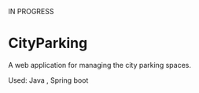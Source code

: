 IN PROGRESS

# CityParking
A web application for managing the city parking spaces.

Used:
Java ,
Spring boot 
